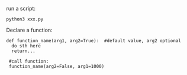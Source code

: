 run a script: 
```
python3 xxx.py
```
Declare a function:
```
def function_name(arg1, arg2=True):  #default value, arg2 optional
  do sth here
  return...
  
 #call function:
 function_name(arg2=False, arg1=1000)
  



